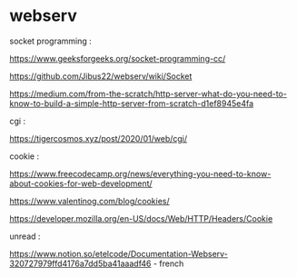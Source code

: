 # webserv

socket programming :

https://www.geeksforgeeks.org/socket-programming-cc/

https://github.com/Jibus22/webserv/wiki/Socket

https://medium.com/from-the-scratch/http-server-what-do-you-need-to-know-to-build-a-simple-http-server-from-scratch-d1ef8945e4fa

cgi :

https://tigercosmos.xyz/post/2020/01/web/cgi/

cookie :

https://www.freecodecamp.org/news/everything-you-need-to-know-about-cookies-for-web-development/

https://www.valentinog.com/blog/cookies/

https://developer.mozilla.org/en-US/docs/Web/HTTP/Headers/Cookie

unread :

https://www.notion.so/etelcode/Documentation-Webserv-320727979ffd4176a7dd5ba41aaadf46 - french

